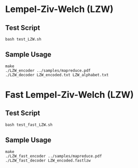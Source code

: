 Lempel-Ziv-Welch (LZW)
===============

Test Script
----------
```
bash test_LZW.sh 
```

Sample Usage
----------
```
make
./LZW_encoder ../samples/mapreduce.pdf
./LZW_decoder LZW_encoded.txt LZW_alphabet.txt
```


Fast Lempel-Ziv-Welch (LZW)
===============

Test Script
----------
```
bash test_fast_LZW.sh 
```

Sample Usage
----------
```
make
./LZW_fast_encoder ../samples/mapreduce.pdf
./LZW_fast_decoder LZW_encoded.fastlzw
```


